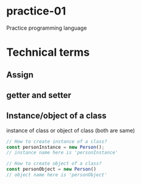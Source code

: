 # practice-01
Practice programming language

# Technical terms
## Assign

## getter and setter

## Instance/object of a class
instance of class or object of class (both are same)
```javascript
// How to create instance of a class?
const personInstance = new Person();
// instance name here is 'personInstance'

// How to create object of a class?
const personObject = new Person()
// object name here is 'personObject'
``` 
 
